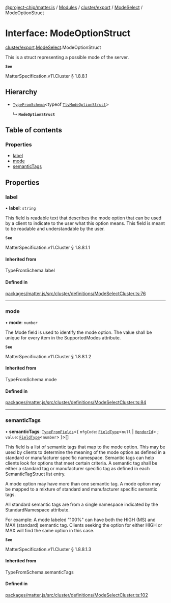 [@project-chip/matter.js](../README.md) / [Modules](../modules.md) / [cluster/export](../modules/cluster_export.md) / [ModeSelect](../modules/cluster_export.ModeSelect.md) / ModeOptionStruct

# Interface: ModeOptionStruct

[cluster/export](../modules/cluster_export.md).[ModeSelect](../modules/cluster_export.ModeSelect.md).ModeOptionStruct

This is a struct representing a possible mode of the server.

**`See`**

MatterSpecification.v11.Cluster § 1.8.8.1

## Hierarchy

- [`TypeFromSchema`](../modules/tlv_export.md#typefromschema)\<typeof [`TlvModeOptionStruct`](../modules/cluster_export.ModeSelect.md#tlvmodeoptionstruct)\>

  ↳ **`ModeOptionStruct`**

## Table of contents

### Properties

- [label](cluster_export.ModeSelect.ModeOptionStruct.md#label)
- [mode](cluster_export.ModeSelect.ModeOptionStruct.md#mode)
- [semanticTags](cluster_export.ModeSelect.ModeOptionStruct.md#semantictags)

## Properties

### label

• **label**: `string`

This field is readable text that describes the mode option that can be used by a client to indicate to the
user what this option means. This field is meant to be readable and understandable by the user.

**`See`**

MatterSpecification.v11.Cluster § 1.8.8.1.1

#### Inherited from

TypeFromSchema.label

#### Defined in

[packages/matter.js/src/cluster/definitions/ModeSelectCluster.ts:76](https://github.com/project-chip/matter.js/blob/2d9f2165d2672864fda3496a6d0d5f93597f82c6/packages/matter.js/src/cluster/definitions/ModeSelectCluster.ts#L76)

___

### mode

• **mode**: `number`

The Mode field is used to identify the mode option. The value shall be unique for every item in the
SupportedModes attribute.

**`See`**

MatterSpecification.v11.Cluster § 1.8.8.1.2

#### Inherited from

TypeFromSchema.mode

#### Defined in

[packages/matter.js/src/cluster/definitions/ModeSelectCluster.ts:84](https://github.com/project-chip/matter.js/blob/2d9f2165d2672864fda3496a6d0d5f93597f82c6/packages/matter.js/src/cluster/definitions/ModeSelectCluster.ts#L84)

___

### semanticTags

• **semanticTags**: [`TypeFromFields`](../modules/tlv_export.md#typefromfields)\<\{ `mfgCode`: [`FieldType`](tlv_export.FieldType.md)\<``null`` \| [`VendorId`](../modules/datatype_export.md#vendorid)\> ; `value`: [`FieldType`](tlv_export.FieldType.md)\<`number`\>  }\>[]

This field is a list of semantic tags that map to the mode option. This may be used by clients to determine
the meaning of the mode option as defined in a standard or manufacturer specific namespace. Semantic tags
can help clients look for options that meet certain criteria. A semantic tag shall be either a standard tag
or manufacturer specific tag as defined in each SemanticTagStruct list entry.

A mode option may have more than one semantic tag. A mode option may be mapped to a mixture of standard and
manufacturer specific semantic tags.

All standard semantic tags are from a single namespace indicated by the StandardNamespace attribute.

For example: A mode labeled "100%" can have both the HIGH (MS) and MAX (standard) semantic tag. Clients
seeking the option for either HIGH or MAX will find the same option in this case.

**`See`**

MatterSpecification.v11.Cluster § 1.8.8.1.3

#### Inherited from

TypeFromSchema.semanticTags

#### Defined in

[packages/matter.js/src/cluster/definitions/ModeSelectCluster.ts:102](https://github.com/project-chip/matter.js/blob/2d9f2165d2672864fda3496a6d0d5f93597f82c6/packages/matter.js/src/cluster/definitions/ModeSelectCluster.ts#L102)

